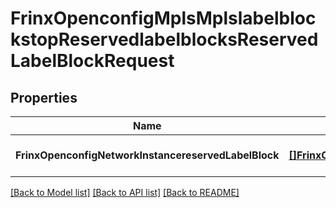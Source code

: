 # FrinxOpenconfigMplsMplslabelblockstopReservedlabelblocksReservedLabelBlockRequest

## Properties
Name | Type | Description | Notes
------------ | ------------- | ------------- | -------------
**FrinxOpenconfigNetworkInstancereservedLabelBlock** | [**[]FrinxOpenconfigMplsMplslabelblockstopReservedlabelblocksReservedLabelBlock**](frinx.openconfig.mpls.mplslabelblockstop.reservedlabelblocks.ReservedLabelBlock.md) |  | [optional] [default to null]

[[Back to Model list]](../README.md#documentation-for-models) [[Back to API list]](../README.md#documentation-for-api-endpoints) [[Back to README]](../README.md)


